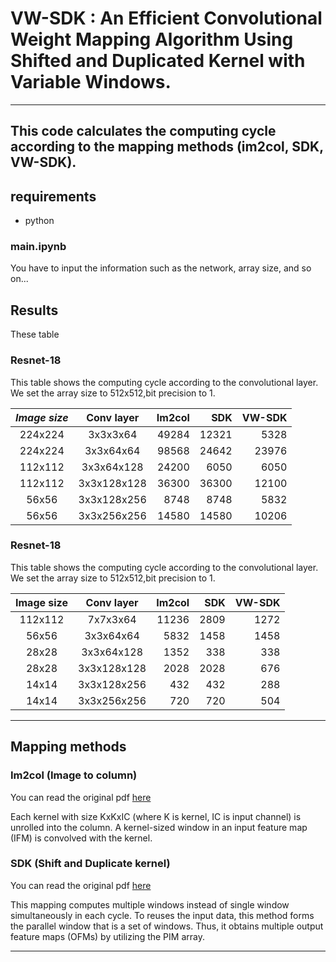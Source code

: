 # VW-SDK : An Efficient Convolutional Weight Mapping Algorithm Using Shifted and Duplicated Kernel with Variable Windows.
---

## This code calculates the computing cycle according to the mapping methods (im2col, SDK, VW-SDK).
## requirements
+ python

### main.ipynb
You have to input the information such as the network, array size, and so on...

## Results
These table

### Resnet-18
This table shows the computing cycle according to the convolutional layer.
We set the array size to 512x512,bit precision to 1.

| *Image size* | Conv layer | Im2col | SDK | VW-SDK |
|:---:|:---:|---:|---:|---:|
| 224x224 | 3x3x3x64 | 49284 | 12321 | 5328 |
| 224x224 | 3x3x64x64 | 98568 | 24642 | 23976 |
| 112x112 | 3x3x64x128 | 24200 | 6050 | 6050 |
| 112x112 | 3x3x128x128 | 36300 | 36300 | 12100 |
| 56x56 | 3x3x128x256 | 8748 | 8748 | 5832 |
| 56x56 | 3x3x256x256 | 14580 | 14580 | 10206 |


### Resnet-18
This table shows the computing cycle according to the convolutional layer.
We set the array size to 512x512,bit precision to 1.

| Image size | Conv layer | Im2col | SDK | VW-SDK |
|:---:|:---:|---:|---:|---:|
| 112x112 | 7x7x3x64 | 11236 | 2809 | 1272 |
| 56x56 | 3x3x64x64 | 5832 | 1458 | 1458 |
| 28x28 | 3x3x64x128 | 1352 | 338 | 338 |
| 28x28 | 3x3x128x128 | 2028 | 2028 | 676 |
| 14x14 | 3x3x128x256 | 432 | 432 | 288 |
| 14x14 | 3x3x256x256 | 720 | 720 | 504 |

---
## Mapping methods

### Im2col (Image to column)
You can read the original pdf [here](https://dl.acm.org/doi/10.1145/2964284.2967243)

Each kernel with size KxKxIC (where K is kernel, IC is input channel) is unrolled into the column. A kernel-sized window in an input feature map (IFM) is convolved with the kernel.


### SDK (Shift and Duplicate kernel)
You can read the original pdf [here](https://ieeexplore.ieee.org/document/9104658)

This mapping computes multiple windows instead of single window simultaneously in each cycle. To reuses the input data, this method forms the parallel window that is a set of windows. Thus, it obtains multiple output feature maps (OFMs) by utilizing the PIM array.

<!-- ### VW-SDK
 -->
---

<!-- This is a normal paragraph: -->

<!--     this is a code -->
  
<!-- end code block -->
